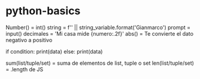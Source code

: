 # python-basics

Number() = int() 
string = f'' || string_variable.format('Gianmarco')
prompt = input()
decimales = 'Mi casa mide {numero:.2f}'
abs() = Te convierte el dato negativo a positivo

if condition:
    print(data)
else:
    print(data)

sum(list/tuple/set) =  suma de elementos de list, tuple o set
len(list/tuple/set) = .length de JS